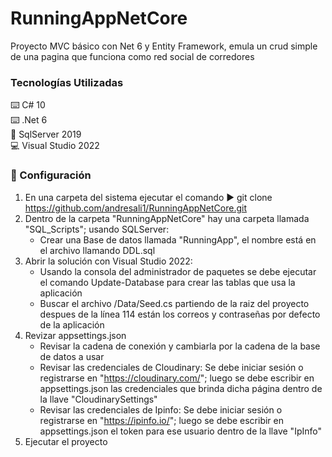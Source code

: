 # RunningAppNetCore
Proyecto MVC básico con Net 6 y Entity Framework, emula un crud simple de una pagina que funciona como red social de corredores  

### Tecnologías Utilizadas
:keyboard: C# 10  
:keyboard: .Net 6  
:minidisc: SqlServer 2019  
:computer: Visual Studio 2022  

### :open_book: Configuración  
1. En una carpeta del sistema ejecutar el comando :arrow_forward: git clone https://github.com/andresali1/RunningAppNetCore.git
2. Dentro de la carpeta "RunningAppNetCore" hay una carpeta llamada "SQL_Scripts"; usando SQLServer:    
    * Crear una Base de datos llamada "RunningApp", el nombre está en el archivo llamando DDL.sql
3. Abrir la solución con Visual Studio 2022:
   * Usando la consola del administrador de paquetes se debe ejecutar el comando Update-Database para crear las tablas que usa la aplicación
   * Buscar el archivo /Data/Seed.cs partiendo de la raiz del proyecto despues de la línea 114 están los correos y contraseñas por defecto de la aplicación
5. Revizar appsettings.json 
    * Revisar la cadena de conexión y cambiarla por la cadena de la base de datos a usar
    * Revisar las credenciales de Cloudinary: Se debe iniciar sesión o registrarse en "https://cloudinary.com/"; luego se debe escribir en appsettings.json las credenciales que brinda dicha página dentro de la llave "CloudinarySettings"
    * Revisar las credenciales de Ipinfo: Se debe iniciar sesión o registrarse en "https://ipinfo.io/"; luego se debe escribir en appsettings.json el token para ese usuario dentro de la llave "IpInfo"
6.  Ejecutar el proyecto
